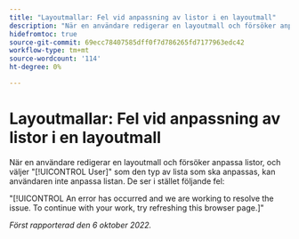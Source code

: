 ```yaml
---
title: "Layoutmallar: Fel vid anpassning av listor i en layoutmall"
description: "När en användare redigerar en layoutmall och försöker anpassa listor, och väljer Användare som den typ av lista som ska anpassas, kan användaren inte anpassa listan. De ser i stället felet Ett fel har inträffat och vi arbetar för att lösa problemet. Om du vill fortsätta med ditt arbete kan du försöka med att uppdatera den här webbläsarsidan."
hidefromtoc: true
source-git-commit: 69ecc78407585dff0f7d786265fd7177963edc42
workflow-type: tm+mt
source-wordcount: '114'
ht-degree: 0%

---
```



# Layoutmallar: Fel vid anpassning av listor i en layoutmall

När en användare redigerar en layoutmall och försöker anpassa listor, och väljer &quot;[!UICONTROL User]&quot; som den typ av lista som ska anpassas, kan användaren inte anpassa listan. De ser i stället följande fel:

&quot;[!UICONTROL An error has occurred and we are working to resolve the issue. To continue with your work, try refreshing this browser page.]&quot;

_Först rapporterad den 6 oktober 2022._


